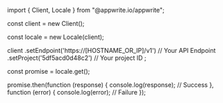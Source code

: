 import { Client, Locale } from "@appwrite.io/appwrite";

const client = new Client();

const locale = new Locale(client);

client
    .setEndpoint('https://[HOSTNAME_OR_IP]/v1') // Your API Endpoint
    .setProject('5df5acd0d48c2') // Your project ID
;

const promise = locale.get();

promise.then(function (response) {
    console.log(response); // Success
}, function (error) {
    console.log(error); // Failure
});